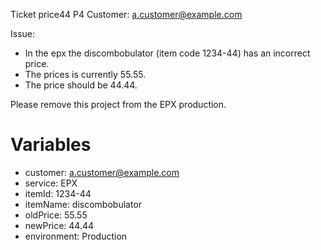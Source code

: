 Ticket price44
P4
Customer: a.customer@example.com

Issue:
* In the epx the discombobulator (item code 1234-44) has an incorrect price.
* The prices is currently 55.55.
* The price should be 44.44.

Please remove this project from the EPX production.

# Variables
* customer: a.customer@example.com
* service: EPX
* itemId: 1234-44
* itemName: discombobulator
* oldPrice: 55.55
* newPrice: 44.44
* environment: Production
```
